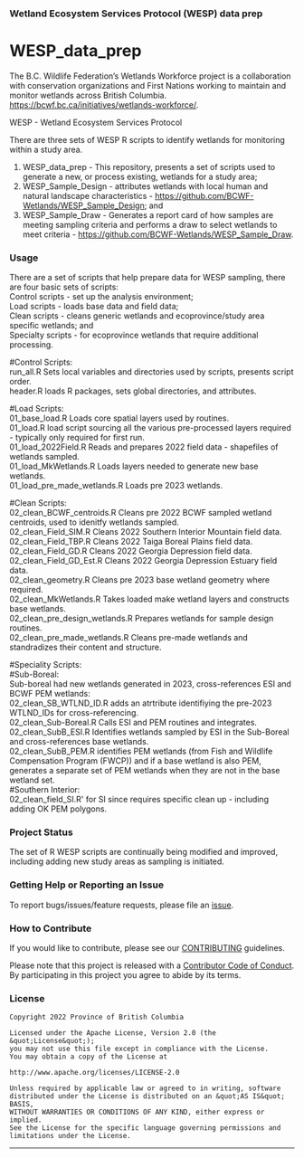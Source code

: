 ### Wetland Ecosystem Services Protocol (WESP) data prep

<!-- 
Add a project state badge

See <https://github.com/BCDevExchange/Our-Project-Docs/blob/master/discussion/projectstates.md> 
If you have bcgovr installed and you use RStudio, click the 'Insert BCDevex Badge' Addin.
-->

WESP_data_prep
============================
The B.C. Wildlife Federation’s Wetlands Workforce project is a collaboration with conservation organizations and First Nations working to maintain and monitor wetlands across British Columbia.   
https://bcwf.bc.ca/initiatives/wetlands-workforce/.  

WESP - Wetland Ecosystem Services Protocol   

There are three sets of WESP R scripts to identify wetlands for monitoring within a study area.  
1) WESP_data_prep - This repository, presents a set of scripts used to generate a new, or process existing, wetlands for a study area;  
2) WESP_Sample_Design - attributes wetlands with local human and natural landscape characteristics - https://github.com/BCWF-Wetlands/WESP_Sample_Design; and    
3) WESP_Sample_Draw - Generates a report card of how samples are meeting sampling criteria and performs a draw to select wetlands to meet criteria - https://github.com/BCWF-Wetlands/WESP_Sample_Draw.


### Usage

There are a set of scripts that help prepare data for WESP sampling, there are four basic sets of scripts:    
Control scripts - set up the analysis environment;   
Load scripts - loads base data and field data;    
Clean scripts - cleans generic wetlands and ecoprovince/study area specific wetlands; and    
Specialty scripts - for ecoprovince wetlands that require additional processing.    

#Control Scripts:   
run_all.R	Sets local variables and directories used by scripts, presents script order.  
header.R	loads R packages, sets global directories, and attributes.

#Load Scripts:	
01_base_load.R	Loads core spatial layers used by routines.  
01_load.R	load script sourcing all the various pre-processed layers required - typically only required for first run.  
01_load_2022Field.R	Reads and prepares 2022 field data - shapefiles of wetlands sampled.  
01_load_MkWetlands.R	Loads layers needed to generate new base wetlands.  
01_load_pre_made_wetlands.R	Loads pre 2023 wetlands.    

#Clean Scripts:   
02_clean_BCWF_centroids.R	Cleans pre 2022 BCWF sampled wetland centroids, used to idenitfy wetlands sampled.   
02_clean_Field_SIM.R	Cleans 2022 Southern Interior Mountain field data.  
02_clean_Field_TBP.R	Cleans 2022 Taiga Boreal Plains field data.  
02_clean_Field_GD.R	Cleans 2022 Georgia Depression field data.  
02_clean_Field_GD_Est.R	Cleans 2022 Georgia Depression Estuary field data.  
02_clean_geometry.R	Cleans pre 2023 base wetland geometry where required.  
02_clean_MkWetlands.R	Takes loaded make wetland layers and constructs base wetlands.      
02_clean_pre_design_wetlands.R	Prepares wetlands for sample design routines.  
02_clean_pre_made_wetlands.R	Cleans pre-made wetlands and standradizes their content and structure.  
	
#Speciality Scripts:   
#Sub-Boreal:      
Sub-boreal had new wetlands generated in 2023, cross-references ESI and BCWF PEM wetlands:   
02_clean_SB_WTLND_ID.R	adds an atrtribute identifiying the pre-2023 WTLND_IDs for cross-referencing.  
02_clean_Sub-Boreal.R	Calls ESI and PEM routines and integrates.  
02_clean_SubB_ESI.R	Identifies wetlands sampled by ESI in the Sub-Boreal and cross-references base wetlands.   
02_clean_SubB_PEM.R	identifies PEM wetlands  (from Fish and Wildlife Compensation Program (FWCP)) and if a base wetland is also PEM, generates a separate set of PEM wetlands when they are not in the base wetland set.  
#Southern Interior:   
02_clean_field_SI.R'	for SI since requires specific clean up - including adding OK PEM polygons.  

### Project Status

The set of R WESP scripts are continually being modified and improved, including adding new study areas as sampling is initiated.

### Getting Help or Reporting an Issue

To report bugs/issues/feature requests, please file an [issue](https://github.com/BCWF-Wetlands/WESP_data_prep/issues/).

### How to Contribute

If you would like to contribute, please see our [CONTRIBUTING](CONTRIBUTING.md) guidelines.

Please note that this project is released with a [Contributor Code of Conduct](CODE_OF_CONDUCT.md). By participating in this project you agree to abide by its terms.

### License

```
Copyright 2022 Province of British Columbia

Licensed under the Apache License, Version 2.0 (the &quot;License&quot;);
you may not use this file except in compliance with the License.
You may obtain a copy of the License at

http://www.apache.org/licenses/LICENSE-2.0

Unless required by applicable law or agreed to in writing, software distributed under the License is distributed on an &quot;AS IS&quot; BASIS,
WITHOUT WARRANTIES OR CONDITIONS OF ANY KIND, either express or implied.
See the License for the specific language governing permissions and limitations under the License.
```
---
